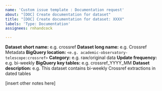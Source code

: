 ```yaml
---
name: 'Custom issue template : Documentation request'
about: "[DOC] Create documentation for dataset"
title: "[DOC] Create documentation for dataset: XXXX"
labels: 'Type: Documentation'
assignees: rnhandcock

---
```


**Dataset short name:** e.g. crossref
**Dataset long name:** e.g. Crossref Metadata
**BigQuery location:** `<e.g. academic-observatory-telescope:crossref>`
**Category:** e.g. raw/original data
**Update frequency:** e.g. bi-weekly
**BigQuery key tables:** e.g. crossref_YYYY_MM
**Dataset description:** e.g. This dataset contains bi-weekly Crossref extractions in dated tables

[insert other notes here]
